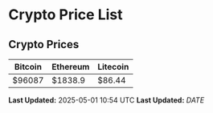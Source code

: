 # Crypto Price List

## Crypto Prices
| Bitcoin | Ethereum | Litecoin |
| ------- | -------- | -------- |
| $96087 | $1838.9 | $86.44 |
**Last Updated:** 2025-05-01 10:54 UTC
**Last Updated:** $DATE$
